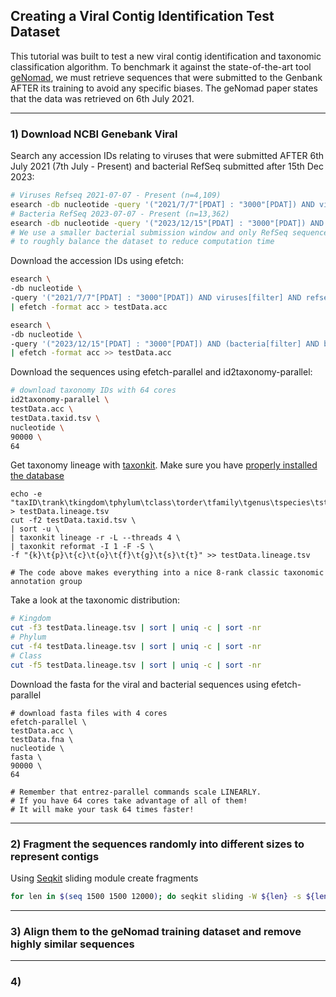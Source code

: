 ## Creating a Viral Contig Identification Test Dataset
This tutorial was built to test a new viral contig identification and taxonomic classification algorithm. To benchmark it against the state-of-the-art tool [geNomad](https://doi.org/10.1038/s41587-023-01953-y),
we must retrieve sequences that were submitted to the Genbank AFTER its training to avoid any specific biases. The geNomad paper states that the data was retrieved on 6th July 2021. 
___
### 1) Download NCBI Genebank Viral 
Search any accession IDs relating to viruses that were submitted AFTER 6th July 2021 (7th July - Present) and bacterial RefSeq submitted after 15th Dec 2023:
```bash
# Viruses Refseq 2021-07-07 - Present (n=4,109)
esearch -db nucleotide -query '("2021/7/7"[PDAT] : "3000"[PDAT]) AND viruses[filter] AND refseq[filter] AND ("Viruses"[Organism])'
# Bacteria RefSeq 2023-07-07 - Present (n=13,362)
esearch -db nucleotide -query '("2023/12/15"[PDAT] : "3000"[PDAT]) AND (bacteria[filter] AND biomol_genomic[PROP] AND refseq[filter])'
# We use a smaller bacterial submission window and only RefSeq sequences
# to roughly balance the dataset to reduce computation time
```
Download the accession IDs using efetch:
```bash
esearch \
-db nucleotide \
-query '("2021/7/7"[PDAT] : "3000"[PDAT]) AND viruses[filter] AND refseq[filter] AND ("Viruses"[Organism])' \
| efetch -format acc > testData.acc

esearch \
-db nucleotide \
-query '("2023/12/15"[PDAT] : "3000"[PDAT]) AND (bacteria[filter] AND biomol_genomic[PROP] AND refseq[filter])' \
| efetch -format acc >> testData.acc

```
Download the sequences using efetch-parallel and id2taxonomy-parallel:
```bash
# download taxonomy IDs with 64 cores
id2taxonomy-parallel \
testData.acc \
testData.taxid.tsv \
nucleotide \
90000 \
64
```
Get taxonomy lineage with [taxonkit](https://bioinf.shenwei.me/taxonkit/). Make sure you have [properly installed the database](https://github.com/erfanshekarriz/entrez-parallel)
```
echo -e "taxID\trank\tkingdom\tphylum\tclass\torder\tfamily\tgenus\tspecies\tstrain" > testData.lineage.tsv
cut -f2 testData.taxid.tsv \
| sort -u \
| taxonkit lineage -r -L --threads 4 \
| taxonkit reformat -I 1 -F -S \
-f "{k}\t{p}\t{c}\t{o}\t{f}\t{g}\t{s}\t{t}" >> testData.lineage.tsv

# The code above makes everything into a nice 8-rank classic taxonomic annotation group
```
Take a look at the taxonomic distribution:
```bash
# Kingdom
cut -f3 testData.lineage.tsv | sort | uniq -c | sort -nr
# Phylum 
cut -f4 testData.lineage.tsv | sort | uniq -c | sort -nr
# Class
cut -f5 testData.lineage.tsv | sort | uniq -c | sort -nr
```
Download the fasta for the viral and bacterial sequences using efetch-parallel
```
# download fasta files with 4 cores 
efetch-parallel \
testData.acc \
testData.fna \
nucleotide \
fasta \
90000 \
64

# Remember that entrez-parallel commands scale LINEARLY.
# If you have 64 cores take advantage of all of them!
# It will make your task 64 times faster!
```
___
### 2) Fragment the sequences randomly into different sizes to represent contigs 
Using [Seqkit](https://bioinf.shenwei.me/seqkit/) sliding module create fragments
```bash
for len in $(seq 1500 1500 12000); do seqkit sliding -W ${len} -s ${len} testData.fna > testData_${len}.fna ; done
```
___
### 3) Align them to the geNomad training dataset and remove highly similar sequences

___
### 4) 
